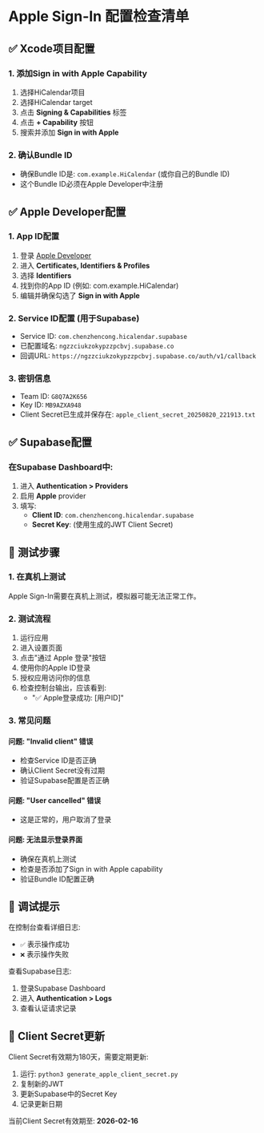 # Apple Sign-In 配置检查清单

## ✅ Xcode项目配置

### 1. 添加Sign in with Apple Capability
1. 选择HiCalendar项目
2. 选择HiCalendar target
3. 点击 **Signing & Capabilities** 标签
4. 点击 **+ Capability** 按钮
5. 搜索并添加 **Sign in with Apple**

### 2. 确认Bundle ID
- 确保Bundle ID是: `com.example.HiCalendar` (或你自己的Bundle ID)
- 这个Bundle ID必须在Apple Developer中注册

## ✅ Apple Developer配置

### 1. App ID配置
1. 登录 [Apple Developer](https://developer.apple.com)
2. 进入 **Certificates, Identifiers & Profiles**
3. 选择 **Identifiers**
4. 找到你的App ID (例如: com.example.HiCalendar)
5. 编辑并确保勾选了 **Sign in with Apple**

### 2. Service ID配置 (用于Supabase)
- Service ID: `com.chenzhencong.hicalendar.supabase`
- 已配置域名: `ngzzciukzokypzzpcbvj.supabase.co`
- 回调URL: `https://ngzzciukzokypzzpcbvj.supabase.co/auth/v1/callback`

### 3. 密钥信息
- Team ID: `G8Q7A2K656`
- Key ID: `MB9AZXA948`
- Client Secret已生成并保存在: `apple_client_secret_20250820_221913.txt`

## ✅ Supabase配置

### 在Supabase Dashboard中:
1. 进入 **Authentication > Providers**
2. 启用 **Apple** provider
3. 填写:
   - **Client ID**: `com.chenzhencong.hicalendar.supabase`
   - **Secret Key**: (使用生成的JWT Client Secret)

## 🧪 测试步骤

### 1. 在真机上测试
Apple Sign-In需要在真机上测试，模拟器可能无法正常工作。

### 2. 测试流程
1. 运行应用
2. 进入设置页面
3. 点击"通过 Apple 登录"按钮
4. 使用你的Apple ID登录
5. 授权应用访问你的信息
6. 检查控制台输出，应该看到:
   - "✅ Apple登录成功: [用户ID]"

### 3. 常见问题

#### 问题: "Invalid client" 错误
- 检查Service ID是否正确
- 确认Client Secret没有过期
- 验证Supabase配置是否正确

#### 问题: "User cancelled" 错误
- 这是正常的，用户取消了登录

#### 问题: 无法显示登录界面
- 确保在真机上测试
- 检查是否添加了Sign in with Apple capability
- 验证Bundle ID配置正确

## 📱 调试提示

在控制台查看详细日志:
- `✅` 表示操作成功
- `❌` 表示操作失败

查看Supabase日志:
1. 登录Supabase Dashboard
2. 进入 **Authentication > Logs**
3. 查看认证请求记录

## 🔄 Client Secret更新

Client Secret有效期为180天，需要定期更新:
1. 运行: `python3 generate_apple_client_secret.py`
2. 复制新的JWT
3. 更新Supabase中的Secret Key
4. 记录更新日期

当前Client Secret有效期至: **2026-02-16**